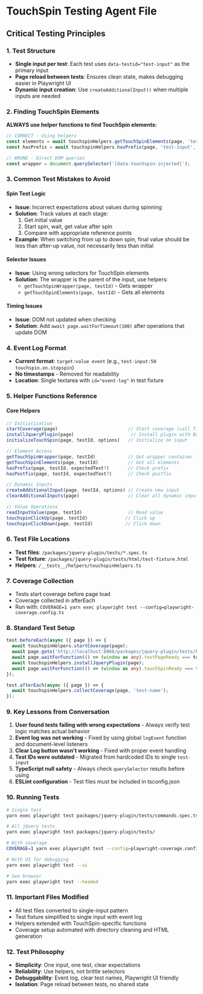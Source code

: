 # TouchSpin Testing Agent File

## Critical Testing Principles

### 1. Test Structure
- **Single input per test**: Each test uses `data-testid="test-input"` as the primary input
- **Page reload between tests**: Ensures clean state, makes debugging easier in Playwright UI
- **Dynamic input creation**: Use `createAdditionalInput()` when multiple inputs are needed

### 2. Finding TouchSpin Elements
**ALWAYS use helper functions to find TouchSpin elements:**
```typescript
// CORRECT - Using helpers
const elements = await touchspinHelpers.getTouchSpinElements(page, 'test-input');
const hasPrefix = await touchspinHelpers.hasPrefix(page, 'test-input', '€');

// WRONG - Direct DOM queries
const wrapper = document.querySelector('[data-touchspin-injected]');
```

### 3. Common Test Mistakes to Avoid

#### Spin Test Logic
- **Issue**: Incorrect expectations about values during spinning
- **Solution**: Track values at each stage:
  1. Get initial value
  2. Start spin, wait, get value after spin
  3. Compare with appropriate reference points
- **Example**: When switching from up to down spin, final value should be less than after-up value, not necessarily less than initial

#### Selector Issues
- **Issue**: Using wrong selectors for TouchSpin elements
- **Solution**: The wrapper is the parent of the input, use helpers:
  - `getTouchSpinWrapper(page, testId)` - Gets wrapper
  - `getTouchSpinElements(page, testId)` - Gets all elements

#### Timing Issues
- **Issue**: DOM not updated when checking
- **Solution**: Add `await page.waitForTimeout(100)` after operations that update DOM

### 4. Event Log Format
- **Current format**: `target:value event` (e.g., `test-input:50 touchspin.on.stopspin`)
- **No timestamps** - Removed for readability
- **Location**: Single textarea with `id="event-log"` in test fixture

### 5. Helper Functions Reference

#### Core Helpers
```typescript
// Initialization
startCoverage(page)                          // Start coverage (call first)
installJqueryPlugin(page)                     // Install plugin with Bootstrap5
initializeTouchSpin(page, testId, options)   // Initialize on input

// Element Access
getTouchSpinWrapper(page, testId)            // Get wrapper container
getTouchSpinElements(page, testId)           // Get all elements
hasPrefix(page, testId, expectedText?)       // Check prefix
hasPostfix(page, testId, expectedText?)      // Check postfix

// Dynamic Inputs
createAdditionalInput(page, testId, options) // Create new input
clearAdditionalInputs(page)                  // Clear all dynamic inputs

// Value Operations
readInputValue(page, testId)                 // Read value
touchspinClickUp(page, testId)              // Click up
touchspinClickDown(page, testId)            // Click down
```

### 6. Test File Locations
- **Test files**: `/packages/jquery-plugin/tests/*.spec.ts`
- **Test fixture**: `/packages/jquery-plugin/tests/html/test-fixture.html`
- **Helpers**: `/__tests__/helpers/touchspinHelpers.ts`

### 7. Coverage Collection
- Tests start coverage before page load
- Coverage collected in afterEach
- Run with: `COVERAGE=1 yarn exec playwright test --config=playwright-coverage.config.ts`

### 8. Standard Test Setup
```typescript
test.beforeEach(async ({ page }) => {
  await touchspinHelpers.startCoverage(page);
  await page.goto('http://localhost:8866/packages/jquery-plugin/tests/html/test-fixture.html');
  await page.waitForFunction(() => (window as any).testPageReady === true);
  await touchspinHelpers.installJqueryPlugin(page);
  await page.waitForFunction(() => (window as any).touchSpinReady === true);
});

test.afterEach(async ({ page }) => {
  await touchspinHelpers.collectCoverage(page, 'test-name');
});
```

### 9. Key Lessons from Conversation
1. **User found tests failing with wrong expectations** - Always verify test logic matches actual behavior
2. **Event log was not working** - Fixed by using global `logEvent` function and document-level listeners
3. **Clear Log button wasn't working** - Fixed with proper event handling
4. **Test IDs were outdated** - Migrated from hardcoded IDs to single `test-input`
5. **TypeScript null safety** - Always check `querySelector` results before using
6. **ESLint configuration** - Test files must be included in tsconfig.json

### 10. Running Tests

```bash
# Single test
yarn exec playwright test packages/jquery-plugin/tests/commands.spec.ts:22

# All jQuery tests
yarn exec playwright test packages/jquery-plugin/tests/

# With coverage
COVERAGE=1 yarn exec playwright test --config=playwright-coverage.config.ts packages/jquery-plugin/tests/

# With UI for debugging
yarn exec playwright test --ui

# See browser
yarn exec playwright test --headed
```

### 11. Important Files Modified
- All test files converted to single-input pattern
- Test fixture simplified to single input with event log
- Helpers extended with TouchSpin-specific functions
- Coverage setup automated with directory cleaning and HTML generation

### 12. Test Philosophy
- **Simplicity**: One input, one test, clear expectations
- **Reliability**: Use helpers, not brittle selectors
- **Debuggability**: Event log, clear test names, Playwright UI friendly
- **Isolation**: Page reload between tests, no shared state